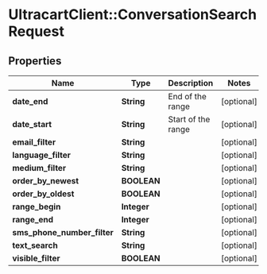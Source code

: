 # UltracartClient::ConversationSearchRequest

## Properties
Name | Type | Description | Notes
------------ | ------------- | ------------- | -------------
**date_end** | **String** | End of the range | [optional] 
**date_start** | **String** | Start of the range | [optional] 
**email_filter** | **String** |  | [optional] 
**language_filter** | **String** |  | [optional] 
**medium_filter** | **String** |  | [optional] 
**order_by_newest** | **BOOLEAN** |  | [optional] 
**order_by_oldest** | **BOOLEAN** |  | [optional] 
**range_begin** | **Integer** |  | [optional] 
**range_end** | **Integer** |  | [optional] 
**sms_phone_number_filter** | **String** |  | [optional] 
**text_search** | **String** |  | [optional] 
**visible_filter** | **BOOLEAN** |  | [optional] 


